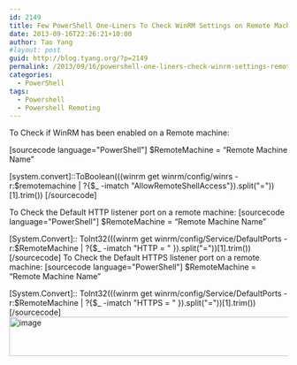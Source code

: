 ```yaml
---
id: 2149
title: Few PowerShell One-Liners To Check WinRM Settings on Remote Machines
date: 2013-09-16T22:26:21+10:00
author: Tao Yang
#layout: post
guid: http://blog.tyang.org/?p=2149
permalink: /2013/09/16/powershell-one-liners-check-winrm-settings-remote-machines/
categories:
  - PowerShell
tags:
  - Powershell
  - Powershell Remoting
---
```

To Check if WinRM has been enabled on a Remote machine:

[sourcecode language="PowerShell"]
$RemoteMachine = “Remote Machine Name”

[system.convert]::ToBoolean(((winrm get winrm/config/winrs -r:$remotemachine | ?{$_ -imatch &quot;AllowRemoteShellAccess&quot;}).split(&quot;=&quot;))[1].trim())
[/sourcecode]

To Check the Default HTTP listener port on a remote machine:
[sourcecode language="PowerShell"]
$RemoteMachine = “Remote Machine Name”

[System.Convert]:: ToInt32(((winrm get winrm/config/Service/DefaultPorts -r:$RemoteMachine | ?{$_ -imatch &quot;HTTP = &quot; }).split(&quot;=&quot;))[1].trim())
[/sourcecode]
To Check the Default HTTPS listener port on a remote machine:
[sourcecode language="PowerShell"]
$RemoteMachine = “Remote Machine Name”

[System.Convert]:: ToInt32(((winrm get winrm/config/Service/DefaultPorts -r:$RemoteMachine | ?{$_ -imatch &quot;HTTPS = &quot; }).split(&quot;=&quot;))[1].trim())
[/sourcecode]
<a href="http://blog.tyang.org/wp-content/uploads/2013/09/image4.png"><img style="background-image: none; padding-top: 0px; padding-left: 0px; display: inline; padding-right: 0px; border: 0px;" title="image" alt="image" src="http://blog.tyang.org/wp-content/uploads/2013/09/image_thumb4.png" width="580" height="71" border="0" /></a>